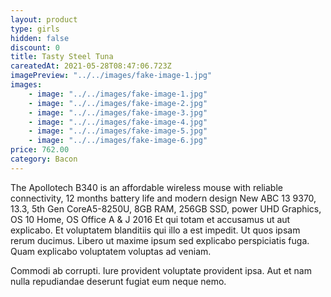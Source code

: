 ```yaml
---
layout: product
type: girls
hidden: false
discount: 0
title: Tasty Steel Tuna
careatedAt: 2021-05-28T08:47:06.723Z
imagePreview: "../../images/fake-image-1.jpg"
images:
    - image: "../../images/fake-image-1.jpg"
    - image: "../../images/fake-image-2.jpg"
    - image: "../../images/fake-image-3.jpg"
    - image: "../../images/fake-image-4.jpg"
    - image: "../../images/fake-image-5.jpg"
    - image: "../../images/fake-image-6.jpg"
price: 762.00
category: Bacon
---
```

The Apollotech B340 is an affordable wireless mouse with reliable connectivity, 12 months battery life and modern design
New ABC 13 9370, 13.3, 5th Gen CoreA5-8250U, 8GB RAM, 256GB SSD, power UHD Graphics, OS 10 Home, OS Office A & J 2016
Et qui totam et accusamus ut aut explicabo. Et voluptatem blanditiis qui illo a est impedit. Ut quos ipsam rerum ducimus. Libero ut maxime ipsum sed explicabo perspiciatis fuga. Quam explicabo voluptatem voluptas ad veniam.
 Commodi ab corrupti. Iure provident voluptate provident ipsa. Aut et nam nulla repudiandae deserunt fugiat eum neque nemo.
